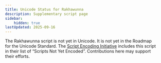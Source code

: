 ```yaml
---
title: Unicode Status for Rakhawunna
description: Supplementary script page
sidebar:
    hidden: true
lastUpdated: 2025-09-16
---
```


The Rakhawunna script is not yet in Unicode. It is not yet in the Roadmap for the Unicode Standard. The [Script Encoding Initiative](https://sei.berkeley.edu/) includes this script in their list of “Scripts Not Yet Encoded”. Contributions here may support their efforts.
